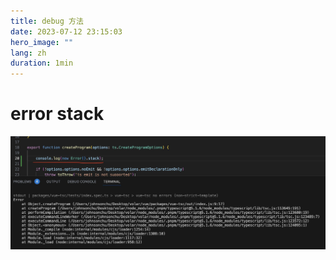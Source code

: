 ```yaml
---
title: debug 方法
date: 2023-07-12 23:15:03
hero_image: ""
lang: zh
duration: 1min
---
```


# error stack

![Alt text](image.png)